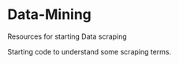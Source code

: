 # Data-Mining
Resources for starting Data scraping

Starting code to understand some scraping terms.
